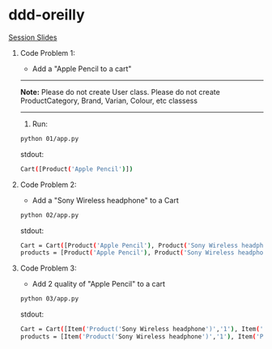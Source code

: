 # ddd-oreilly

[Session Slides](https://on24static.akamaized.net/event/43/73/19/4/rt/1/documents/resourceList1700586153020/dddbootcamp98221121700586153020.pdf)

1. Code Problem 1:

   - Add a "Apple Pencil to a cart"

   ***

   **Note:** Please do not create User class.
   Please do not create ProductCategory, Brand, Varian, Colour, etc classess

   ***

   1. Run:

   ```sh
   python 01/app.py
   ```

   stdout:

   ```sh
   Cart([Product('Apple Pencil')])
   ```

1. Code Problem 2:

   - Add a "Sony Wireless headphone" to a Cart

   ```sh
   python 02/app.py
   ```

   stdout:

   ```sh
   Cart = Cart([Product('Apple Pencil'), Product('Sony Wireless headphone')])
   products = [Product('Apple Pencil'), Product('Sony Wireless headphone')]
   ```

1. Code Problem 3:

   - Add 2 quality of "Apple Pencil" to a cart

   ```sh
   python 03/app.py
   ```

   stdout:

   ```sh
   Cart = Cart([Item('Product('Sony Wireless headphone')','1'), Item('Product('Apple Pencil')','2')])
   products = [Item('Product('Sony Wireless headphone')','1'), Item('Product('Apple Pencil')','2')]
   ```
